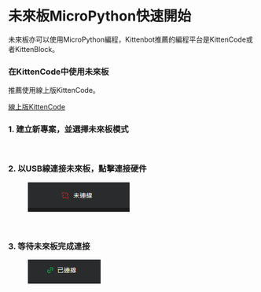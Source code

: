 # 未來板MicroPython快速開始

未來板亦可以使用MicroPython編程，Kittenbot推薦的編程平台是KittenCode或者KittenBlock。

### 在KittenCode中使用未來板

推薦使用線上版KittenCode。

[線上版KittenCode](https://codebeta.kittenbot.net/en/home)

### 1. 建立新專案，並選擇未來板模式

<figure><img src="https://3269773171-files.gitbook.io/~/files/v0/b/gitbook-x-prod.appspot.com/o/spaces%2F7Bv9xBdKh3R9w6Vp7asd%2Fuploads%2FQBspIadyIZIPT59gWsd3%2Fimage.png?alt=media&#x26;token=6d7015ec-61d4-4762-aa18-03b21622a0c0" alt=""><figcaption></figcaption></figure>

### 2. 以USB線連接未來板，點擊連接硬件

<div>

<figure><img src="../../../.gitbook/assets/image (49).png" alt=""><figcaption></figcaption></figure>

 

<figure><img src="https://3269773171-files.gitbook.io/~/files/v0/b/gitbook-x-prod.appspot.com/o/spaces%2F7Bv9xBdKh3R9w6Vp7asd%2Fuploads%2FU7uU5ZvZAR2nlDn3WOlB%2Fimage.png?alt=media&#x26;token=09c2ab5b-866d-4aa1-a832-73b3aea3019b" alt=""><figcaption></figcaption></figure>

</div>

### 3. 等待未來板完成連接

<div>

<figure><img src="../../../.gitbook/assets/image (50).png" alt=""><figcaption></figcaption></figure>

 

<figure><img src="https://3269773171-files.gitbook.io/~/files/v0/b/gitbook-x-prod.appspot.com/o/spaces%2F7Bv9xBdKh3R9w6Vp7asd%2Fuploads%2FC86EwRtYqS9bmC7R2Vda%2Fimage.png?alt=media&#x26;token=4226d4ce-6ec8-4a44-8fc9-13ddf6c168a8" alt=""><figcaption></figcaption></figure>

</div>
